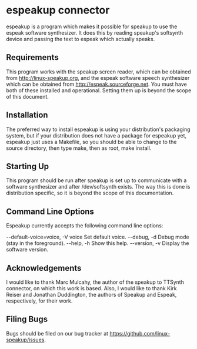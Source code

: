 # espeakup connector

espeakup is a program which makes it possible for speakup to use
the espeak software synthesizer.  It does this by reading speakup's
softsynth device and passing the text to espeak which actually speaks.

## Requirements

This program works with the speakup screen reader, which can be obtained
from http://linux-speakup.org, and the espeak software speech
synthesizer which can be obtained from http://espeak.sourceforge.net.
You must have both of these installed and operational.  Setting them up
is beyond the scope of this document.

## Installation

The preferred way to install espeakup is using your distribution's
packaging system, but if your distribution does not have a package for
espeakup yet, espeakup just uses a Makefile, so you should be able to
change to the source directory, then type make, then as root, make
install.

## Starting Up

This program should be run after speakup is set up to communicate with a
software synthesizer and after /dev/softsynth exists.  The way this is
done is distribution specific, so it is beyond the scope of this
documentation.

## Command Line Options

Espeakup currently accepts the following command line options:

  --default-voice=voice, -V voice	Set default voice.
  --debug, -d				Debug mode (stay in the foreground).
  --help, -h				Show this help.
  --version, -v				Display the software version.

## Acknowledgements

I would like to thank Marc Mulcahy, the author of the speakup to
TTSynth connector, on which this work is based.  Also, I would like
to thank Kirk Reiser and Jonathan Duddington, the
authors of Speakup and Espeak, respectively, for their work.

## Filing Bugs

Bugs should be filed on our bug tracker at
https://github.com/linux-speakup/issues.

